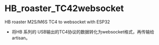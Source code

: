 # HB_roaster_TC42websocket
HB roaster M2S/M6S  TC4 to websocket with ESP32

- 将HB 系列的 USB输出的TC4协议的数据转化为websocket格式，再传输给artisan。
  
 
